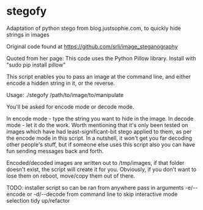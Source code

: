 # stegofy
Adaptation of python stego from blog.justsophie.com, to quickly hide strings in images

Original code found at https://github.com/srli/image_steganography

Quoted from her page: This code uses the Python Pillow library. Install with "sudo pip install pillow"

This script enables you to pass an image at the command line, and either encode a hidden string in it, or the reverse.

Usage: ./stegofy /path/to/image/to/manipulate

You'll be asked for encode mode or decode mode.

In encode mode - type the string you want to hide in the image.
In decode mode - let it do the work. Worth mentioning that it's only been tested on images which have had least-significant-bit stego applied to them, as per the encode mode in this script. In a nutshell, it won't get you far decoding other people's stuff, but if someone else uses this script also you can have fun sending messages back and forth.

Encoded/decoded images are written out to /tmp/images, if that folder doesn't exist, the script will create it for you.
Obviously, if you don't want to lose them on reboot, move/copy them out of there.

TODO: installer script so can be ran from anywhere
      pass in arguments -e/--encode or -d/--decode from command line to skip interactive mode selection
      tidy up/refactor
